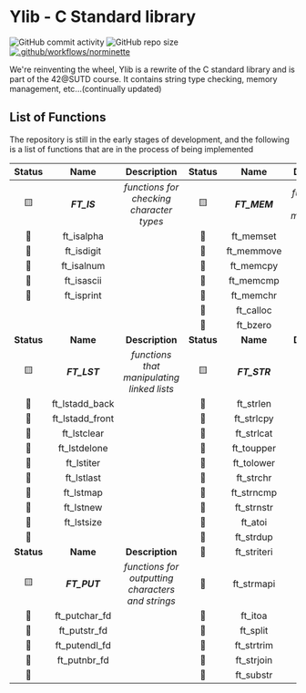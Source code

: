 # Ylib - C Standard library

![GitHub commit activity](https://img.shields.io/github/commit-activity/t/yuann3/Ylib) ![GitHub repo size](https://img.shields.io/github/repo-size/yuann3/Ylib) [![.github/workflows/norminette](https://github.com/yuann3/Ylib/actions/workflows/norminette.yml/badge.svg)](https://github.com/yuann3/Ylib/actions/workflows/norminette.yml)


We're reinventing the wheel, Ylib is a rewrite of the C standard library and is part of the 42@SUTD course. It contains string type checking, memory management, etc...(continually updated)

## List of Functions

The repository is still in the early stages of development, and the following is a list of functions that are in the process of being implemented


| **Status** 	|     **Name**    	|                  **Description**                  	| **Status** 	|   **Name**   	|             **Description**            	|
|:----------:	|:---------------:	|:-------------------------------------------------:	|:----------:	|:------------:	|:--------------------------------------:	|
| 🟨          	|   **_FT_IS_**   	|      _functions for checking character types_     	| 🟨          	| **_FT_MEM_** 	| _functions for memory management_      	|
| 🔲          	| ft_isalpha      	|                                                   	| 🔲          	| ft_memset    	|                                        	|
| 🔲          	| ft_isdigit      	|                                                   	| 🔲          	| ft_memmove   	|                                        	|
| 🔲          	| ft_isalnum      	|                                                   	| 🔲          	| ft_memcpy    	|                                        	|
| 🔲          	| ft_isascii      	|                                                   	| 🔲          	| ft_memcmp    	|                                        	|
| 🔲          	| ft_isprint      	|                                                   	| 🔲          	| ft_memchr    	|                                        	|
|            	|                 	|                                                   	| 🔲          	| ft_calloc    	|                                        	|
|            	|                 	|                                                   	| 🔲          	| ft_bzero     	|                                        	|
| **Status** 	|     **Name**    	|                  **Description**                  	| **Status** 	|   **Name**   	|             **Description**            	|
| 🟨          	|   **_FT_LST_**  	|     _functions that manipulating linked lists_    	| 🟨          	| **_FT_STR_** 	| _functions that are related to string_ 	|
| 🔲          	| ft_lstadd_back  	|                                                   	| 🔲          	| ft_strlen    	|                                        	|
| 🔲          	| ft_lstadd_front 	|                                                   	| 🔲          	| ft_strlcpy   	|                                        	|
| 🔲          	| ft_lstclear     	|                                                   	| 🔲          	| ft_strlcat   	|                                        	|
| 🔲          	| ft_lstdelone    	|                                                   	| 🔲          	| ft_toupper   	|                                        	|
| 🔲          	| ft_lstiter      	|                                                   	| 🔲          	| ft_tolower   	|                                        	|
| 🔲          	| ft_lstlast      	|                                                   	| 🔲          	| ft_strchr    	|                                        	|
| 🔲          	| ft_lstmap       	|                                                   	| 🔲          	| ft_strncmp   	|                                        	|
| 🔲          	| ft_lstnew       	|                                                   	| 🔲          	| ft_strnstr   	|                                        	|
| 🔲          	| ft_lstsize      	|                                                   	| 🔲          	| ft_atoi      	|                                        	|
| 🔲          	|                 	|                                                   	| 🔲          	| ft_strdup    	|                                        	|
| **Status** 	|     **Name**    	|                  **Description**                  	| 🔲          	| ft_striteri  	|                                        	|
| 🟨          	|   **_FT_PUT_**  	| _functions for outputting characters and strings_ 	| 🔲          	| ft_strmapi   	|                                        	|
| 🔲          	| ft_putchar_fd   	|                                                   	| 🔲          	| ft_itoa      	|                                        	|
| 🔲          	| ft_putstr_fd    	|                                                   	| 🔲          	| ft_split     	|                                        	|
| 🔲          	| ft_putendl_fd   	|                                                   	| 🔲          	| ft_strtrim   	|                                        	|
| 🔲          	| ft_putnbr_fd    	|                                                   	| 🔲          	| ft_strjoin   	|                                        	|
| 🔲          	|                 	|                                                   	| 🔲          	| ft_substr    	|                                        	|